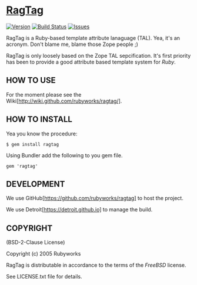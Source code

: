 # [RagTag](https://rubyworks.github.io/ragtag)

[![Version](https://img.shields.io/gem/v/ragtag.svg)](https://rubygems.org/gems/ragtag)
[![Build Status](https://secure.travis-ci.org/rubyworks/ragtag.png)](http://travis-ci.org/rubyworks/ragtag)
[![Issues](https://img.shields.io/github/issues-raw/rubyworks/ragtag.svg)](https://github.com/rubyworks/ragtag/issues)

RagTag is a Ruby-based template attribute lanaguage (TAL).
Yea, it's an acronym. Don't blame me, blame those Zope people ;)

RagTag is only loosely based on the Zope TAL sepcification. It's first priority
has been to provide a good attribute based template system for _Ruby_.


## HOW TO USE

For the moment please see the Wiki[http://wiki.github.com/rubyworks/ragtag/].


## HOW TO INSTALL

Yea you know the procedure:

    $ gem install ragtag

Using Bundler add the following to you gem file.

    gem 'ragtag'


## DEVELOPMENT

We use GitHub[https://github.com/rubyworks/ragtag] to host the project.

We use Detroit[https://detroit.github.io] to manage the build.


## COPYRIGHT

(BSD-2-Clause License)

Copyright (c) 2005 Rubyworks

RagTag is distributable in accordance to the terms of the *FreeBSD* license.

See LICENSE.txt file for details.

